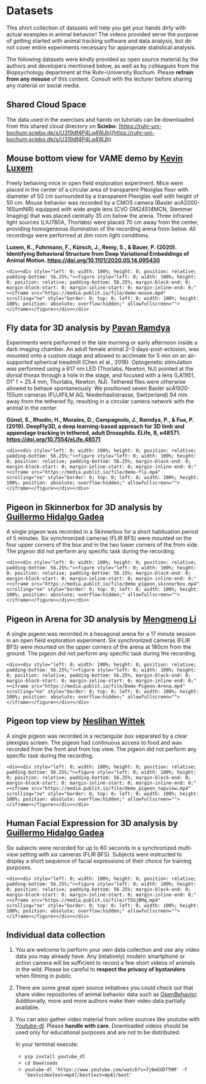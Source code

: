 # Datasets

This short collection of datasets will help you get your hands dirty with actual examples in animal behavior! The videos provided serve the purpose of getting started with animal tracking software and data analysis, but do not cover entire experiments necessary for appropriate statistical analysis.

The following datasets were kindly provided as open source material by the authors and developers mentioned below, as well as by colleagues from the Biopsychology department at the Ruhr-University Bochum. Please **refrain from any misuse** of this content. Consult with the lecturer before sharing any material on social media.

## Shared Cloud Space

The data used in the exercises and hands on tutorials can be downloaded from this shared cloud directory on **Sciebo:** [https://ruhr-uni-bochum.sciebo.de/s/U319df4P4Lq4WJh](https://ruhr-uni-bochum.sciebo.de/s/U319df4P4Lq4WJh)

## Mouse bottom view for VAME demo by [Kevin Luxem](https://github.com/LINCellularNeuroscience/VAME#getting-started)

Freely behaving mice in open field exploration experiment. Mice were placed in the center of a circular area of transparent Plexiglas floor with diameter of 50 cm surrounded by a transparent Plexiglas wall with height of 50 cm. Mouse behavior was recorded by a CMOS camera (Basler acA2000-165umNIR) equipped with wide angle lens (CVO GM24514MCN, Stemmer Imaging) that was placed centrally 35 cm below the arena. Three infrared light sources (LIU780A, Thorlabs) were placed 70 cm away from the center, providing homogeneous illumination of the recording arena from below. All recordings were performed at dim room light conditions.

**Luxem, K., Fuhrmann, F., Kürsch, J., Remy, S., & Bauer, P. (2020). Identifying Behavioral Structure from Deep Variational Embeddings of Animal Motion. https://doi.org/10.1101/2020.05.14.095430**

```{toggle}
<div><div style="left: 0; width: 100%; height: 0; position: relative; padding-bottom: 56.25%;"><figure style="left: 0; width: 100%; height: 0; position: relative; padding-bottom: 56.25%; margin-block-end: 0; margin-block-start: 0; margin-inline-start: 0; margin-inline-end: 0;" ><iframe src="https://media.publit.io/file/demo-mouse.mp4" scrolling="no" style="border: 0; top: 0; left: 0; width: 100%; height: 100%; position: absolute; overflow:hidden;" allowfullscreen=""></iframe></figure></div></div>
```

## Fly data for 3D analysis by [Pavan Ramdya](https://dataverse.harvard.edu/dataset.xhtml?persistentId=doi:10.7910/DVN/PKKXOE)

Experiments were performed in the late morning or early afternoon inside a dark imaging chamber. An adult female animal 2–3 days-post-eclosion, was mounted onto a custom stage and allowed to acclimate for 5 min on an air-supported spherical treadmill (Chen et al., 2018). Optogenetic stimulation was performed using a 617 nm LED (Thorlabs, Newton, NJ) pointed at the dorsal thorax through a hole in the stage, and focused with a lens (LA1951, 01" f = 25.4 mm, Thorlabs, Newton, NJ). Tethered flies were otherwise allowed to behave spontaneously.
We positioned seven Basler acA1920-155um cameras (FUJIFILM AG, Niederhaslistrasse, Switzerland) 94 mm away from the tethered fly, resulting in a circular camera network with the animal in the center.

**Günel, S., Rhodin, H., Morales, D., Campagnolo, J., Ramdya, P., & Fua, P. (2019). DeepFly3D, a deep learning-based approach for 3D limb and appendage tracking in tethered, adult Drosophila. ELife, 8, e48571. https://doi.org/10.7554/eLife.48571**

```{toggle}
<div><div style="left: 0; width: 100%; height: 0; position: relative; padding-bottom: 56.25%;"><figure style="left: 0; width: 100%; height: 0; position: relative; padding-bottom: 56.25%; margin-block-end: 0; margin-block-start: 0; margin-inline-start: 0; margin-inline-end: 0;" ><iframe src="https://media.publit.io/file/demo-fly.mp4" scrolling="no" style="border: 0; top: 0; left: 0; width: 100%; height: 100%; position: absolute; overflow:hidden;" allowfullscreen=""></iframe></figure></div></div>
```

## Pigeon in Skinnerbox for 3D analysis by [Guillermo Hidalgo Gadea](https://www.bio.psy.ruhr-uni-bochum.de/members_guillermo.html)

A single pigeon was recorded in a Skinnerbox for a short habituation period of 5 minutes. Six synchronized cameras (FLIR BFS) were mounted on the four upper corners of the box and in the two lower corners of the from side. The pigeon did not perform any specific task during the recording.

```{toggle}
<div><div style="left: 0; width: 100%; height: 0; position: relative; padding-bottom: 56.25%;"><figure style="left: 0; width: 100%; height: 0; position: relative; padding-bottom: 56.25%; margin-block-end: 0; margin-block-start: 0; margin-inline-start: 0; margin-inline-end: 0;" ><iframe src="https://media.publit.io/file/demo_pigeon_skinnerbox.mp4" scrolling="no" style="border: 0; top: 0; left: 0; width: 100%; height: 100%; position: absolute; overflow:hidden;" allowfullscreen=""></iframe></figure></div></div>
```

## Pigeon in Arena for 3D analysis by [Mengmeng Li](https://www.bio.psy.ruhr-uni-bochum.de/members_mengmeng.html)

A single pigeon was recorded in a hexagonal arena for a 17 minute session in an open field exploration experiment. Six synchronized cameras (FLIR BFS) were mounted on the upper corners of the arena at 180cm from the ground. The pigeon did not perform any specific task during the recording.

```{toggle}
<div><div style="left: 0; width: 100%; height: 0; position: relative; padding-bottom: 56.25%;"><figure style="left: 0; width: 100%; height: 0; position: relative; padding-bottom: 56.25%; margin-block-end: 0; margin-block-start: 0; margin-inline-start: 0; margin-inline-end: 0;" ><iframe src="https://media.publit.io/file/Demo-Pigeon-Arena.mp4" scrolling="no" style="border: 0; top: 0; left: 0; width: 100%; height: 100%; position: absolute; overflow:hidden;" allowfullscreen=""></iframe></figure></div></div>
```

## Pigeon top view by [Neslihan Wittek](https://www.bio.psy.ruhr-uni-bochum.de/members_neslihan.html)

A single pigeon was recorded in a rectangular box separated by a clear plexiglas screen. The pigeon had continuous access to food and was recorded from the front and from top view. The pigeon did not perform any specific task during the recording.

```{toggle}
<div><div style="left: 0; width: 100%; height: 0; position: relative; padding-bottom: 56.25%;"><figure style="left: 0; width: 100%; height: 0; position: relative; padding-bottom: 56.25%; margin-block-end: 0; margin-block-start: 0; margin-inline-start: 0; margin-inline-end: 0;" ><iframe src="https://media.publit.io/file/demo_pigeon_topview.mp4" scrolling="no" style="border: 0; top: 0; left: 0; width: 100%; height: 100%; position: absolute; overflow:hidden;" allowfullscreen=""></iframe></figure></div></div>
```

## Human Facial Expression for 3D analysis by [Guillermo Hidalgo Gadea](https://www.bio.psy.ruhr-uni-bochum.de/members_guillermo.html)

Six subjects were recorded for up to 60 seconds in a synchronized multi-view setting with six cameras (FLIR BFS). Subjects were instructed to display a short sequence of facial expressions of their choice for training purposes.

```{toggle}
<div><div style="left: 0; width: 100%; height: 0; position: relative; padding-bottom: 56.25%;"><figure style="left: 0; width: 100%; height: 0; position: relative; padding-bottom: 56.25%; margin-block-end: 0; margin-block-start: 0; margin-inline-start: 0; margin-inline-end: 0;" ><iframe src="https://media.publit.io/file/rTSGjBMq.mp4" scrolling="no" style="border: 0; top: 0; left: 0; width: 100%; height: 100%; position: absolute; overflow:hidden;" allowfullscreen=""></iframe></figure></div></div>
```

## Individual data collection

1) You are welcome to perform your own data collection and use any video data you may already have. Any (relatively) modern smartphone or action camera will be sufficient to record a few short videos of animals in the wild. Please be careful to **respect the privacy of bystanders** when filming in public.

2) There are some great open source initiatives you could check out that share video repositories of animal behavior data such as [OpenBehavior](https://edspace.american.edu/openbehavior/video-repository/video-repository-2/). Additionally, more and more authors make their video data partially available.  

3) You can also gather video material from online sources like youtube with [Youtube-dl](https://youtube-dl.org/). Please **handle with care**. Downloaded videos should be used only for educational purposes and are not to be distributed.

    In your terminal execute:
    * ```pip install youtube_dl```
    * ```cd Downloads```
    * ```youtube-dl 'https://www.youtube.com/watch?v=7j6mGVDfTHM' -f 'bestvideo[ext=mp4]/best[ext=mp4]/best'```
